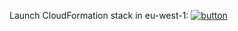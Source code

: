 Launch CloudFormation stack in eu-west-1: [![button](media/cloudformation-launch-stack.png)](https://console.aws.amazon.com/cloudformation#/stacks/new?stackName=mlflos-stack&templateURL=https://aws-mlops-workshop.s3-eu-west-1.amazonaws.com/reviews/stack/product.template.yaml)